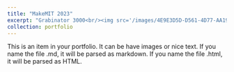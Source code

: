 ```yaml
---
title: "MakeMIT 2023"
excerpt: "Grabinator 3000<br/><img src='/images/4E9E3D5D-D561-4D77-AA19-B01151C3C7CE.mov'>"
collection: portfolio
---
```


This is an item in your portfolio. It can be have images or nice text. If you name the file .md, it will be parsed as markdown. If you name the file .html, it will be parsed as HTML. 
